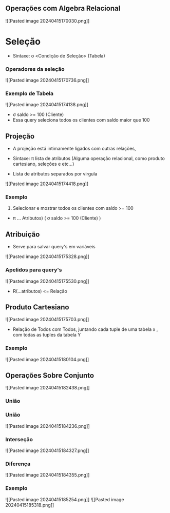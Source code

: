 



## Operações com Algebra Relacional

![[Pasted image 20240415170030.png]]


# Seleção

* Sintaxe: σ  <Condição de Seleção> (Tabela)
### Operadores da seleção

![[Pasted image 20240415170736.png]]

### Exemplo de Tabela

![[Pasted image 20240415174138.png]]

* σ saldo >= 100 (Cliente)
* Essa query seleciona todos os clientes com saldo maior que 100

## Projeção

* A projeção está intimamente ligados com outras relações, 

* Sintaxe: π lista de atributos (Alguma operação relacional, como produto cartesiano, seleções e etc...)

* Lista de atributos separados por virgula

![[Pasted image 20240415174418.png]]

### Exemplo

1. Selecionar e mostrar todos os clientes com saldo >= 100

* π ... Atributos) ( σ saldo >= 100 (Cliente) ) 


## Atribuição

* Serve para salvar query's em variáveis

![[Pasted image 20240415175328.png]]

### Apelidos para query's

![[Pasted image 20240415175530.png]]

- R(...atributos) <= Relação


## Produto Cartesiano

![[Pasted image 20240415175703.png]]

* Relação de Todos com Todos, juntando cada tuple de uma tabela x , com todas as tuples da tabela Y

### Exemplo

![[Pasted image 20240415180104.png]]

## Operações Sobre Conjunto

![[Pasted image 20240415182438.png]]

### União

### União

![[Pasted image 20240415184236.png]]

### Interseção 

![[Pasted image 20240415184327.png]]

### Diferença

![[Pasted image 20240415184355.png]]

### Exemplo

![[Pasted image 20240415185254.png]]
![[Pasted image 20240415185318.png]]

